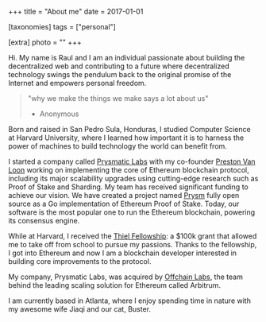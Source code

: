 +++
title =  "About me"
date = 2017-01-01

[taxonomies]
tags = ["personal"]

[extra]
photo = ""
+++

Hi. My name is Raul and I am an individual passionate about building the decentralized web and contributing to a future where decentralized technology swings the pendulum back to the original promise of the Internet and empowers personal freedom.

> "why we make the things we make says a lot about us"
>
>   - Anonymous

Born and raised in San Pedro Sula, Honduras, I studied Computer Science at Harvard University, where I learned how important it is to harness the power of machines to build technology the world can benefit from.

I started a company called [Prysmatic Labs](https://prysmaticlabs.com) with my co-founder [Preston Van Loon](https://github.com/prestonvanloon) 
working on implementing the core of Ethereum blockchain protocol, including its major scalability upgrades using cutting-edge research such 
as Proof of Stake and Sharding. My team has received significant funding to achieve our vision. We have created a project 
named [Prysm](https://github.com/prysmaticlabs/prysm) fully open source as a Go implementation of Ethereum Proof of Stake. 
Today, our software is the most popular one to run the Ethereum blockchain, powering its consensus engine.

While at Harvard, I received the [Thiel Fellowship](https://thielfellowship.org/): a $100k grant that allowed me to take off from school to pursue my passions. Thanks to the fellowship, I got into Ethereum and now I am a blockchain developer interested in building core improvements to the protocol.

My company, Prysmatic Labs, was acquired by [Offchain Labs](https://offchainlabs.com), the team behind the leading scaling solution for Ethereum called Arbitrum.

I am currently based in Atlanta, where I enjoy spending time in nature with my awesome wife Jiaqi and our cat, Buster.
